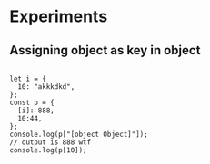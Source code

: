 # Experiments

## Assigning object as key in object

```

let i = {
  10: "akkkdkd",
};
const p = {
  [i]: 888,
  10:44,
};
console.log(p["[object Object]"]);
// output is 888 wtf
console.log(p[10]);
```
